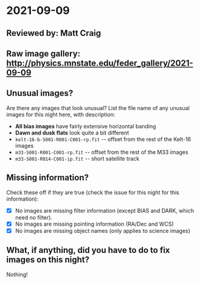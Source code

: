 # 2021-09-09

## Reviewed by:   Matt Craig 

## Raw image gallery: http://physics.mnstate.edu/feder_gallery/2021-09-09

## Unusual images?

Are there any images that look unusual? List the file name of any unusual images for this night here, with description:

+ **All bias images** have fairly extensive horizontal banding
+ **Dawn and dusk flats** look quite a bit different
+ `kelt-16-b-S001-R001-C001-rp.fit` -- offset from the rest of the Kelt-16 images
+ `m33-S001-R001-C001-rp.fit` -- offset from the rest of the M33 images
+ `m33-S001-R014-C001-ip.fit` -- short satellite track

## Missing information?

Check these off if they are true (check the issue for this night for this information):

- [x] No images are missing filter information (except BIAS and DARK, which need no filter).
- [x] No images are missing pointing information (RA/Dec and WCS)
- [x] No images are missing object names (only applies to science images)

## What, if anything, did you have to do to fix images on this night?

Nothing!
